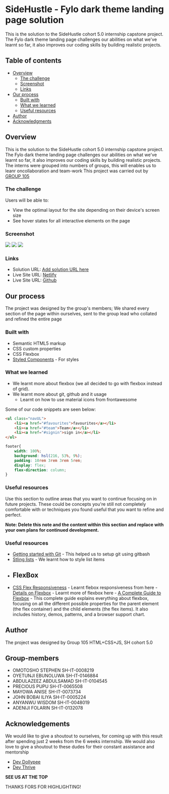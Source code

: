 # SideHustle - Fylo dark theme landing page solution

This is the solution to the SideHustle cohort 5.0 internship capstone project. The Fylo dark theme landing page challenges our abilities on what we've learnt so far, it also improves our coding skills by building realistic projects. 

## Table of contents

- [Overview](#overview)
  - [The challenge](#the-challenge)
  - [Screenshot](#screenshot)
  - [Links](#links)
- [Our process](#our-process)
  - [Built with](#built-with)
  - [What we learned](#what-we-learned)
  - [Useful resources](#useful-resources)
- [Author](#author)
- [Acknowledgments](#acknowledgments)

## Overview

This is the solution to the SideHustle cohort 5.0 internship capstone project. The Fylo dark theme landing page challenges our abilities on what we've learnt so far, it also improves our coding skills by building realistic projects.
The interns were grouped into numbers of groups, this will enables us to leanr oncollaboration and team-work
This project was carried out by [GROUP 105](#group-members)

### The challenge

Users will be able to:

- View the optimal layout for the site depending on their device's screen size
- See hover states for all interactive elements on the page

### Screenshot

![](./screenshot/desktop%20view.png)
![](./screenshot/mobile%20view_taken%20on%20pc.png)
![](./screenshot/screenshot%20from%20mobile%20phone.jpeg)

### Links

- Solution URL: [Add solution URL here](https://github.com/cryptotosh/sh_capstoneproj)
- Live Site URL: [Netlify](https://toshit-shcapstoneproj1.netlify.app)
- Live Site URL: [Github](https://cryptotosh.github.io/sh_capstoneproj/)

## Our process
The project was designed by the group's members;
We shared every section of the page within ourselves, sent to the group lead who collated and refined the entire page
### Built with

- Semantic HTML5 markup
- CSS custom properties
- CSS Flexbox
- [Styled Components](https://styled-components.com/) - For styles


### What we learned

 - We learnt more about flexbox (we all decided to go with flexbox instead of grid).
 - We learnt more about git, github and it usage
   - Learnt on how to use material icons from frontawesome

Some of our code snippets are seen below:

```html
<ul class="navUL">
    <li><a href="#favourites">favourites</a></li>
    <li><a href="#team">Team</a></li>
    <li><a href="#signin">sign in</a></li>
</ul>
```
```css
footer{
    width: 100%;
    background: hsl(216, 53%, 9%);
    padding: 10rem 3rem 3rem 5rem;
    display: flex;
    flex-direction: column;
}
```
### Useful resources

Use this section to outline areas that you want to continue focusing on in future projects. These could be concepts you're still not completely comfortable with or techniques you found useful that you want to refine and perfect.

**Note: Delete this note and the content within this section and replace with your own plans for continued development.**

### Useful resources

 - [Getting started with Git](https://git-scm.com/book/en/v2/Getting-Started-First-Time-Git-Setup) - This helped us to setup git using gitbash
 - [Stling lists](https://developer.mozilla.org/en-US/docs/Learn/CSS/Styling_text/Styling_lists) - We learnt how to style list items
  - ## FlexBox
   - [CSS Flex Responsiveness](https://www.w3schools.com/css/css3_flexbox_responsive.asp) - Learnt flebox responsiveness from here
    - [Details on Flexbox](https://www.internetingishard.com/html-and-css/flexbox/#:~:text=The%20first%20step%20in%20using%20flexbox%20is%20to,with%20flexbox%20instead%20of%20the%20default%20box%20model.) - Learnt more of flexbox here
    - [A Complete Guide to Flexbox](https://css-tricks.com/snippets/css/a-guide-to-flexbox/) - This complete guide explains everything about flexbox, focusing on all the different possible properties for the parent element (the flex container) and the child elements (the flex items). It also includes history, demos, patterns, and a browser support chart.

## Author
The project was designed by Group 105 HTML+CSS+JS, SH cohort 5.0
## Group-members
 - OMOTOSHO STEPHEN SH-IT-0008219
 - OYETUNJI EBUNOLUWA SH-IT-0146884
 - ABDULAZEEZ ABDULSAMAD SH-IT-0104545
 - PRECIOUS PUPU SH-IT-0065508
 - MAYOWA ANISE SH-IT-0073734
 - JOHN BOBAI ILIYA SH-IT-0005224
 - ANYANWU WISDOM SH-IT-0048019
 - ADENIJI FOLARIN SH-IT-0132078

## Acknowledgements
We would like to give a shoutout to ourselves, for coming up with this result after spending just 2 weeks from the 6 weeks internship.
We would also love to give a shoutout to these dudes for their constant assistance and mentorship
 - [Dev Dollypee](https://github.com/dollypee)
 - [Dev Thrive](https://github.com/ccanyanwu)

**SEE US AT THE TOP**

THANKS FORS FOR HIGHLIGHTING!